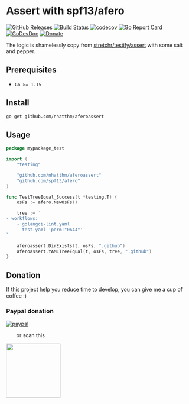 # Assert with spf13/afero

[![GitHub Releases](https://img.shields.io/github/v/release/nhatthm/aferoassert)](https://github.com/nhatthm/aferoassert/releases/latest)
[![Build Status](https://github.com/nhatthm/aferoassert/actions/workflows/test.yaml/badge.svg)](https://github.com/nhatthm/aferoassert/actions/workflows/test.yaml)
[![codecov](https://codecov.io/gh/nhatthm/aferoassert/branch/master/graph/badge.svg?token=eTdAgDE2vR)](https://codecov.io/gh/nhatthm/aferoassert)
[![Go Report Card](https://goreportcard.com/badge/github.com/nhatthm/aferoassert)](https://goreportcard.com/report/github.com/nhatthm/aferoassert)
[![GoDevDoc](https://img.shields.io/badge/dev-doc-00ADD8?logo=go)](https://pkg.go.dev/github.com/nhatthm/aferoassert)
[![Donate](https://img.shields.io/badge/Donate-PayPal-green.svg)](https://www.paypal.com/donate/?hosted_button_id=PJZSGJN57TDJY)

The logic is shamelessly copy from [stretchr/testify/assert](https://github.com/stretchr/testify/tree/master/assert)
with some salt and pepper.

## Prerequisites

- `Go >= 1.15`

## Install

```bash
go get github.com/nhatthm/aferoassert
```

## Usage

```go
package mypackage_test

import (
	"testing"

	"github.com/nhatthm/aferoassert"
	"github.com/spf13/afero"
)

func TestTreeEqual_Success(t *testing.T) {
	osFs := afero.NewOsFs()

	tree := `
- workflows:
    - golangci-lint.yaml
    - test.yaml 'perm:"0644"'
`

	aferoassert.DirExists(t, osFs, ".github")
	aferoassert.YAMLTreeEqual(t, osFs, tree, ".github")
}
```

## Donation

If this project help you reduce time to develop, you can give me a cup of coffee :)

### Paypal donation

[![paypal](https://www.paypalobjects.com/en_US/i/btn/btn_donateCC_LG.gif)](https://www.paypal.com/donate/?hosted_button_id=PJZSGJN57TDJY)

&nbsp;&nbsp;&nbsp;&nbsp;&nbsp;&nbsp;&nbsp;or scan this

<img src="https://user-images.githubusercontent.com/1154587/113494222-ad8cb200-94e6-11eb-9ef3-eb883ada222a.png" width="147px" />
